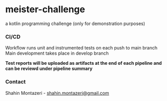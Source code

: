 # meister-challenge
a kotlin programming challenge (only for demonstration purposes) 

### CI/CD
Workflow runs unit and instrumented tests on each push to main branch
Main development takes place in develop branch

**Test reports will be uploaded as artifacts at the end of each pipeline and can be reviewd under pipeline summary**

### Contact
Shahin Montazeri - shahin.montazeri@gmail.com
